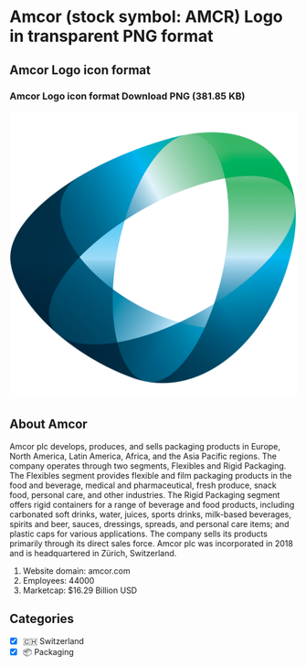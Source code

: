 # Amcor (stock symbol: AMCR) Logo in transparent PNG format

## Amcor Logo icon format

### Amcor Logo icon format Download PNG (381.85 KB)

![Amcor Logo icon format Download PNG (381.85 KB)](/img/orig/AMCR-940a87a6.png)

## About Amcor

Amcor plc develops, produces, and sells packaging products in Europe, North America, Latin America, Africa, and the Asia Pacific regions. The company operates through two segments, Flexibles and Rigid Packaging. The Flexibles segment provides flexible and film packaging products in the food and beverage, medical and pharmaceutical, fresh produce, snack food, personal care, and other industries. The Rigid Packaging segment offers rigid containers for a range of beverage and food products, including carbonated soft drinks, water, juices, sports drinks, milk-based beverages, spirits and beer, sauces, dressings, spreads, and personal care items; and plastic caps for various applications. The company sells its products primarily through its direct sales force. Amcor plc was incorporated in 2018 and is headquartered in Zürich, Switzerland.

1. Website domain: amcor.com
2. Employees: 44000
3. Marketcap: $16.29 Billion USD


## Categories
- [x] 🇨🇭 Switzerland
- [x] 📦 Packaging
